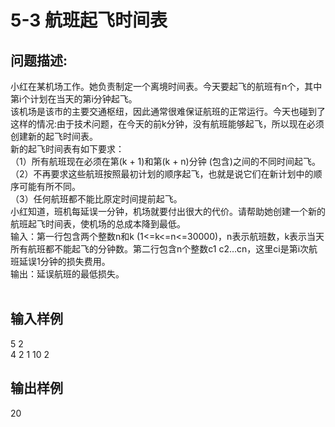 # 5-3 航班起飞时间表

## 问题描述:<br>
小红在某机场工作。她负责制定一个离境时间表。今天要起飞的航班有n个，其中第i个计划在当天的第i分钟起飞。<br>
该机场是该市的主要交通枢纽，因此通常很难保证航班的正常运行。今天也碰到了这样的情况:由于技术问题，在今天的前k分钟，没有航班能够起飞，所以现在必须创建新的起飞时间表。<br>
新的起飞时间表有如下要求：<br>
（1）所有航班现在必须在第(k + 1)和第(k + n)分钟 (包含)之间的不同时间起飞。<br>
（2）不再要求这些航班按照最初计划的顺序起飞，也就是说它们在新计划中的顺序可能有所不同。<br>
（3）任何航班都不能比原定时间提前起飞。<br>
小红知道，班机每延误一分钟，机场就要付出很大的代价。请帮助她创建一个新的航班起飞时间表，使机场的总成本降到最低。<br>
输入：第一行包含两个整数n和k (1<=k<=n<=30000)，n表示航班数，k表示当天所有航班都不能起飞的分钟数。第二行包含n个整数c1 c2…cn，这里ci是第i次航班延误1分钟的损失费用。<br>
输出：延误航班的最低损失。
<br><br>


## 输入样例<br>
5 2<br>
4 2 1 10 2
<br>
## 输出样例<br>
20<br>